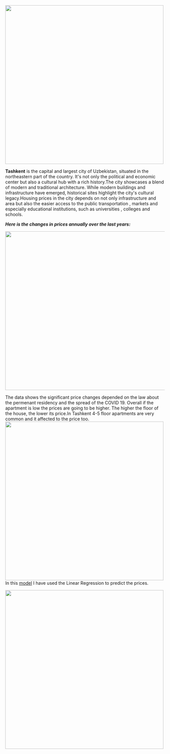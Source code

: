 
<img src="https://github.com/Mukhriddin19980901/Tashkent_housing_price_prediction/blob/main/imgs/Tashkent-Uzbekistan.jpg" width="500" height="500" /> 

**Tashkent** is the capital and largest city of Uzbekistan, situated in the northeastern part of the country. It's not only the political and economic center but also a cultural hub with a rich history.The city showcases a blend of modern and traditional architecture. While modern buildings and infrastructure have emerged, historical sites highlight the city's cultural legacy.Housing prices in the city  depends on not only infrastructure and area but  also the easier access to the public transportation , markets and especially educational institutions, such as universities , colleges and schools.

***Here is the changes in prices annually over the last years:***

<img src="https://github.com/Mukhriddin19980901/Tashkent_housing_price_prediction/blob/main/imgs/annualpricechanges.png" width="800" height="500" /> 


The data shows the significant price changes depended on the law about the permenant residency and the spread of the COVID 19. Overall if the apartment is low the prices are going to be higher. The higher the floor of the house, the lower its price.In Tashkent 4-5 floor apartments are very common and it affected to the price too.
<img src="https://github.com/Mukhriddin19980901/Tashkent_housing_price_prediction/blob/main/imgs/tashkent_uy_seaborn.png" width="500" height="500" /> 
In this [model](https://github.com/Mukhriddin19980901/Tashkent_housing_price_prediction/blob/main/toshkent_uylar_narxi_predictions.ipynb) I have used the Linear Regression to predict the prices.

<img src="https://github.com/Mukhriddin19980901/Tashkent_housing_price_prediction/blob/main/imgs/plot_price.png" width="500" height="500" /> 
